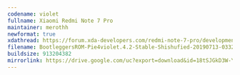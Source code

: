 ```yaml
---
codename: violet
fullname: Xiaomi Redmi Note 7 Pro
maintainer: merothh
newformat: true
xdathread: https://forum.xda-developers.com/redmi-note-7-pro/development/rom-bootleggersrom-4-1-stable-violet-t3926848
filename: BootleggersROM-Pie4violet.4.2-Stable-Shishufied-20190713-033239.zip
buildsize: 913204382
mirrorlink: https://drive.google.com/uc?export=download&id=18tSJGkD3W-YfOwqWBVo6jkC0GZQb7hM7
---
```

